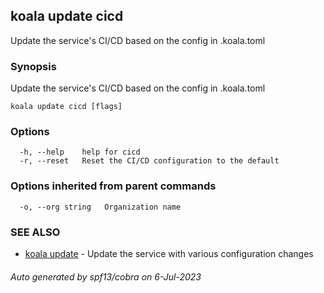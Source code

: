 ## koala update cicd

Update the service's CI/CD based on the config in .koala.toml

### Synopsis

Update the service's CI/CD based on the config in .koala.toml

```
koala update cicd [flags]
```

### Options

```
  -h, --help    help for cicd
  -r, --reset   Reset the CI/CD configuration to the default
```

### Options inherited from parent commands

```
  -o, --org string   Organization name
```

### SEE ALSO

* [koala update](koala_update.md)	 - Update the service with various configuration changes

###### Auto generated by spf13/cobra on 6-Jul-2023
